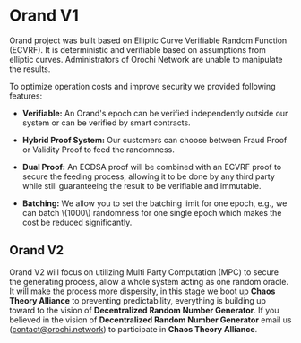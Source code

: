 # Orand V1

Orand project was built based on Elliptic Curve Verifiable Random Function (ECVRF). It is deterministic and verifiable based on assumptions from elliptic curves. Administrators of Orochi Network are unable to manipulate the results.

To optimize operation costs and improve security we provided following features:

- **Verifiable:** An Orand's epoch can be verified independently outside our system or can be verified by smart contracts.

- **Hybrid Proof System:** Our customers can choose between Fraud Proof or Validity Proof to feed the randomness.

- **Dual Proof:** An ECDSA proof will be combined with an ECVRF proof to secure the feeding process, allowing it to be done by any third party while still guaranteeing the result to be verifiable and immutable.

- **Batching:** We allow you to set the batching limit for one epoch, e.g., we can batch \\(1000\\) randomness for one single epoch which makes the cost be reduced significantly.

## Orand V2

Orand V2 will focus on utilizing Multi Party Computation (MPC) to secure the generating process, allow a whole system acting as one random oracle. It will make the process more dispersity, in this stage we boot up **Chaos Theory Alliance** to preventing predictability, everything is building up toward to the vision of **Decentralized Random Number Generator**. If you believed in the vision of **Decentralized Random Number Generator** email us ([contact@orochi.network](contact@orochi.network)) to participate in **Chaos Theory Alliance**.

